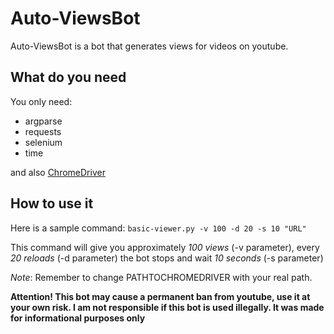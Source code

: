 # Auto-ViewsBot
Auto-ViewsBot is a bot that generates views for videos on youtube.

## What do you need
You only need:
- argparse
- requests
- selenium
- time

and also [ChromeDriver](https://chromedriver.chromium.org/downloads)

## How to use it

Here is a sample command:
`basic-viewer.py -v 100 -d 20 -s 10 "URL"`

This command will give you approximately _100 views_ (-v parameter), every _20 reloads_ (-d parameter) the bot stops and wait _10 seconds_ (-s parameter)

_Note_: Remember to change PATHTOCHROMEDRIVER with your real path.

**Attention! This bot may cause a permanent ban from youtube, use it at your own risk. I am not responsible if this bot is used illegally. It was made for informational purposes only**
